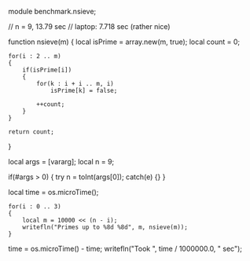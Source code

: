 module benchmark.nsieve;

// n = 9, 13.79 sec
// laptop: 7.718 sec (rather nice)

function nsieve(m)
{
	local isPrime = array.new(m, true);
	local count = 0;

	for(i : 2 .. m)
	{
		if(isPrime[i])
		{
			for(k : i + i .. m, i)
				isPrime[k] = false;

			++count;
		}
	}

	return count;
}

local args = [vararg];
local n = 9;

if(#args > 0)
{
	try
		n = toInt(args[0]);
	catch(e) {}
}

local time = os.microTime();

	for(i : 0 .. 3)
	{
		local m = 10000 << (n - i);
		writefln("Primes up to %8d %8d", m, nsieve(m));
	}
	
time = os.microTime() - time;
writefln("Took ", time / 1000000.0, " sec");
